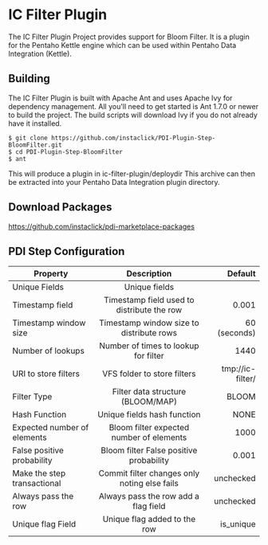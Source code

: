 IC Filter Plugin
=================

The IC Filter Plugin Project provides support for Bloom Filter. 
It is a plugin for the Pentaho Kettle engine which can be used within Pentaho Data Integration (Kettle).

Building
--------
The IC Filter Plugin is built with Apache Ant and uses Apache Ivy for dependency management. 
All you'll need to get started is Ant 1.7.0 or newer to build the project. 
The build scripts will download Ivy if you do not already have it installed.

    $ git clone https://github.com/instaclick/PDI-Plugin-Step-BloomFilter.git
    $ cd PDI-Plugin-Step-BloomFilter
    $ ant

This will produce a plugin in ic-filter-plugin/deploydir This archive can then be extracted into your Pentaho Data Integration plugin directory.

Download Packages
-----------------
https://github.com/instaclick/pdi-marketplace-packages


PDI Step Configuration
-----------------------

| Property                          | Description                                   | Default           |
| ----------------------------------|:---------------------------------------------:|------------------:|
| Unique Fields                     | Unique fields                                 |                   |
| Timestamp field                   | Timestamp field used to distribute the row    | 0.001             |
| Timestamp window size             | Timestamp window size to distribute rows      | 60 (seconds)      |
| Number of lookups                 | Number of times to lookup for filter          | 1440              |
| URI to store filters              | VFS folder to store filters                   | tmp://ic-filter/  |
| Filter Type                       | Filter data structure (BLOOM/MAP)             | BLOOM             |
| Hash Function                     | Unique fields hash function                   | NONE              |
| Expected number of elements       | Bloom filter expected number of elements      | 1000              |
| False positive probability        | Bloom filter False positive probability       | 0.001             |
| Make the step transactional       | Commit filter changes only noting else fails  | unchecked         |
| Always pass the row               | Always pass the row add a flag field          | unchecked         |
| Unique flag Field                 | Unique flag added to the row                  | is_unique         |
